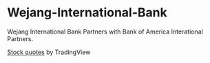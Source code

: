 # Wejang-International-Bank
Wejang International Bank Partners with Bank of America Interational Partners. 

<!-- TradingView Widget BEGIN -->
<div class="tradingview-widget-container">
  <div class="tradingview-widget-container__widget"></div>
  <div class="tradingview-widget-copyright"><a href="https://www.tradingview.com/markets/stocks-usa/" rel="noopener" target="_blank"><span class="blue-text">Stock quotes</span></a> by TradingView</div>
  <script type="text/javascript" src="https://s3.tradingview.com/external-embedding/embed-widget-market-overview.js" async>
  {
  "title": "Stocks",
  "tabs": [
    {
      "title": "Financial",
      "symbols": [
        {
          "s": "NYSE:JPM",
          "d": "Jpmorgan Chase & Co"
        },
        {
          "s": "NYSE:WFC",
          "d": "Wells Fargo Co New"
        },
        {
          "s": "NYSE:BAC",
          "d": "Bank Amer Corp"
        },
        {
          "s": "NYSE:HSBC",
          "d": "Hsbc Hldgs Plc"
        },
        {
          "s": "NYSE:C",
          "d": "Citigroup Inc"
        },
        {
          "s": "NYSE:MA",
          "d": "Mastercard Incorporated"
        }
      ]
    },
    {
      "title": "Technology",
      "symbols": [
        {
          "s": "NASDAQ:AAPL",
          "d": "Apple"
        },
        {
          "s": "NASDAQ:GOOGL",
          "d": "Google Inc"
        },
        {
          "s": "NASDAQ:MSFT",
          "d": "Microsoft Corp"
        },
        {
          "s": "NASDAQ:FB",
          "d": "Meta Platforms, Inc"
        },
        {
          "s": "NYSE:ORCL",
          "d": "Oracle Corp"
        },
        {
          "s": "NASDAQ:INTC",
          "d": "Intel Corp"
        }
      ]
    },
    {
      "title": "Services",
      "symbols": [
        {
          "s": "NASDAQ:AMZN",
          "d": "Amazon Com Inc"
        },
        {
          "s": "NYSE:BABA",
          "d": "Alibaba Group Hldg Ltd"
        },
        {
          "s": "NYSE:T",
          "d": "At&t Inc"
        },
        {
          "s": "NYSE:WMT",
          "d": "Wal-mart Stores Inc"
        },
        {
          "s": "NYSE:V",
          "d": "Visa Inc"
        }
      ]
    }
  ],
  "width": 400,
  "height": 660,
  "showChart": true,
  "showFloatingTooltip": false,
  "locale": "en",
  "plotLineColorGrowing": "#2962FF",
  "plotLineColorFalling": "#2962FF",
  "belowLineFillColorGrowing": "rgba(41, 98, 255, 0.12)",
  "belowLineFillColorFalling": "rgba(41, 98, 255, 0.12)",
  "belowLineFillColorGrowingBottom": "rgba(41, 98, 255, 0)",
  "belowLineFillColorFallingBottom": "rgba(41, 98, 255, 0)",
  "gridLineColor": "rgba(240, 243, 250, 0)",
  "scaleFontColor": "rgba(120, 123, 134, 1)",
  "showSymbolLogo": true,
  "symbolActiveColor": "rgba(41, 98, 255, 0.12)",
  "colorTheme": "light"
}
  </script>
</div>
<!-- TradingView Widget END -->
